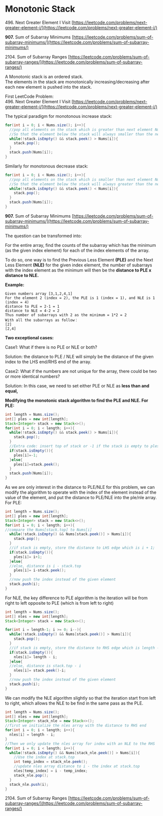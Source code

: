 # Monotonic Stack

496\. Next Greater Element I Visit [https://leetcode.com/problems/next-greater-element-i/](https://leetcode.com/problems/next-greater-element-i/)

**907.** Sum of Subarray Minimums [https://leetcode.com/problems/sum-of-subarray-minimums/](https://leetcode.com/problems/sum-of-subarray-minimums/)

2104\. Sum of Subarray Ranges [https://leetcode.com/problems/sum-of-subarray-ranges/](https://leetcode.com/problems/sum-of-subarray-ranges/)







A Monotonic stack is an ordered stack.\
The elements in the stack are monotonically increasing/decreasing after each new element is pushed into the stack.

First LeetCode Problem:\
496\. Next Greater Element I Visit [https://leetcode.com/problems/next-greater-element-i/](https://leetcode.com/problems/next-greater-element-i/)

The typical paradigm for monotonous increase stack:

```java
for(int i = 0; i < Nums.size(); i++){
  //pop all elements on the stack which is greater than next element Nums[i]
  //So that the element below the stack will always smaller than the next one
  while(!stack.isEmpty() && stack.peek() > Nums[i]){
    stack.pop();
  }
  stack.push(Nums[i]);
}
```

Similarly for monotonous decrease stack:

```java
for(int i = 0; i < Nums.size(); i++){
  //pop all elements on the stack which is smaller than next element Nums[i]
  //So that the element below the stack will always greater than the next one
  while(!stack.isEmpty() && stack.peek() < Nums[i]){
    stack.pop();
  }
  stack.push(Nums[i]);
}
```

**907.** Sum of Subarray Minimums [https://leetcode.com/problems/sum-of-subarray-minimums/](https://leetcode.com/problems/sum-of-subarray-minimums/)

The question can be transformed into:

For the entire array, find the counts of the subarray which has the minimum (as the given index element) for each of the index elements of the array.&#x20;

To do so, one way is to find the Previous Less Element **(PLE)** and the Next Less Element **(NLE)** for the given index element, the number of subarrays with the index element as the minimum will then be the **distance to PLE x distance to NLE.**&#x20;

**Example:**

```
Given numbers array [3,1,2,4,1] 
For the element 2 (index = 2), the PLE is 1 (index = 1), and NLE is 1 (index = 4)
distance to PLE = 2-1 = 1
distance to NLE = 4-2 = 2
Thus number of subarrays with 2 as the minimum = 1*2 = 2
With all the subarrays as follow：
[2]
[2,4]
```

**Two exceptional cases:**

Case1: What if there is no PLE or NLE or both?&#x20;

Solution: the distance to PLE / NLE will simply be the distance of the given index to the LHS end/RHS end of the array.&#x20;

Case2: What if the numbers are not unique for the array, there could be two or more identical numbers?

Solution: In this case, we need to set either PLE or NLE as **less than and equal,**&#x20;

**Modifying the monotonic stack algorithm to find the PLE and NLE. For PLE:**

```java
int length = Nums.size();
int[] ples = new int[length];
Stack<Integer> stack = new Stack<>();
for(int i = 0; i < length; i++){
  while(!stack.isEmpty() && stack.peek() > Nums[i]){
    stack.pop();
  }
  //Extra code: insert top of stack or -1 if the stack is empty to ples array
  if(stack.isEmpty()){
    ples[i]=-1;
  }else{
    ples[i]=stack.peek();
  }
  stack.push(Nums[i]);
}

```

As we are only interest in the distance to PLE/NLE for this problem, we can modify the algorithm to operate with the index of the element instead of the value of the element, and put the distance to PLE/NLE into the ple/nle array. For PLE:

```java
int length = Nums.size();
int[] ples = new int[length];
Stack<Integer> stack = new Stack<>();
for(int i = 0; i < length; i++){
//compare the Nums[stack.top] to Nums[i]
  while(!stack.isEmpty() && Nums[stack.peek()] > Nums[i]){
    stack.pop();
  }
  //if stack is empty, store the distance to LHS edge which is i + 1;
  if(stack.isEmpty()){
    ples[i]= i+1;
  }else{
  //else, distance is i - stack.top
    ples[i]= i-stack.peek();
  }
  //now push the index instead of the given element
  stack.push(i);
}
```

For NLE, the key difference to PLE algorithm is the iteration will be from right to left opposite to PLE (which is from left to right)

```java
int length = Nums.size();
int[] nles = new int[length];
Stack<Integer> stack = new Stack<>();

for(int i = length-1; i >= 0; i--){
  while(!stack.isEmpty() && Nums[stack.peek()] > Nums[i]){
    stack.pop();
  }
  //if stack is empty, store the distance to RHS edge which is length - i;
  if(stack.isEmpty()){
    nles[i]= length - i;
  }else{
  //else, distance is stack.top - i
    nles[i]= stack.peek()-i;
  }
  //now push the index instead of the given element
  stack.push(i);
}
```

We can modify the NLE algorithm slightly so that the iteration start from left to right, which allows the NLE to be find in the same pass as the PLE.&#x20;

```java
int length = Nums.size();
int[] nles = new int[length];
Stack<Integer> stack_nle = new Stack<>();
//first we initialize the nles array with the distance to RHS end
for(int i = 0; i < length; i++){
  nles[i] = length - i;
}
//Then we only update the nles array for index with an NLE to the RHS
for(int i = 0; i < length; i++){
  while(!stack.isEmpty() && Nums[stack_nle.peek()] > Nums[i]){
    //Use the index at stack.top
    int temp_index = stack_nle.peek();
    //update nles array distance to i - the index at stack.top
    nles[temp_index] = i - temp_index;
    stack_nle.pop();
  }
  stack_nle.push(i);
}
```

2104\. Sum of Subarray Ranges [https://leetcode.com/problems/sum-of-subarray-ranges/](https://leetcode.com/problems/sum-of-subarray-ranges/)
